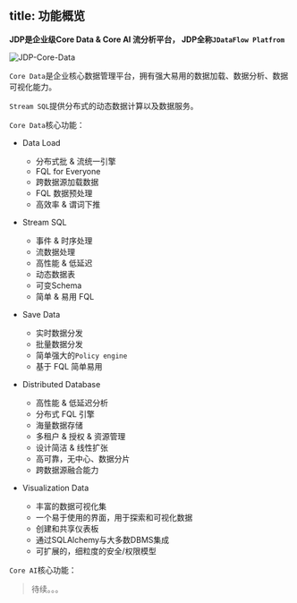 title: 功能概览
---

**JDP是企业级Core Data & Core AI 流分析平台， JDP全称`JDataFlow Platfrom`**

![JDP-Core-Data](http://www.fusionlab.cn/zh-cn/page/img/JDP-Core-Data.png)

`Core Data`是企业核心数据管理平台，拥有强大易用的数据加载、数据分析、数据可视化能力。

`Stream SQL`提供分布式的动态数据计算以及数据服务。

`Core Data`核心功能：

* Data Load
    - 分布式批 & 流统一引擎
    - FQL for Everyone
    - 跨数据源加载数据
    - FQL 数据预处理
    - 高效率 & 谓词下推

* Stream SQL
    - 事件 & 时序处理
    - 流数据处理
    - 高性能 & 低延迟
    - 动态数据表
    - 可变Schema
    - 简单 & 易用 FQL

* Save Data
    - 实时数据分发
    - 批量数据分发
    - 简单强大的`Policy engine`
    - 基于 FQL 简单易用

* Distributed Database
    - 高性能 & 低延迟分析
    - 分布式 FQL 引擎
    - 海量数据存储
    - 多租户 & 授权 & 资源管理
    - 设计简洁 & 线性扩张
    - 高可靠，无中心、数据分片
    - 跨数据源融合能力

* Visualization Data
    - 丰富的数据可视化集
    - 一个易于使用的界面，用于探索和可视化数据
    - 创建和共享仪表板
    - 通过SQLAlchemy与大多数DBMS集成
    - 可扩展的，细粒度的安全/权限模型


`Core AI`核心功能：

> 待续。。。



